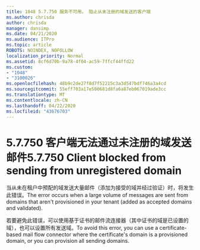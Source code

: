 ```yaml
---
title: 1048 5.7.750 服务不可用。 阻止从未注册的域发送的客户端
ms.author: chrisda
author: chrisda
manager: dansimp
ms.date: 04/21/2020
ms.audience: ITPro
ms.topic: article
ROBOTS: NOINDEX, NOFOLLOW
localization_priority: Normal
ms.assetid: 8cf6d70b-9a78-4f04-ac59-7ffcf44ffd22
ms.custom:
- "1048"
- "3100026"
ms.openlocfilehash: 48b9c2de27f8d7f52215c3a3d547bdf746a3a4cd
ms.sourcegitcommit: 55eff703a17e500681d8fa6a87eb067019ade3cc
ms.translationtype: MT
ms.contentlocale: zh-CN
ms.lasthandoff: 04/22/2020
ms.locfileid: "43676703"
---
```

# <a name="57750-client-blocked-from-sending-from-unregistered-domain"></a><span data-ttu-id="87e2e-103">5.7.750 客户端无法通过未注册的域发送邮件</span><span class="sxs-lookup"><span data-stu-id="87e2e-103">5.7.750 Client blocked from sending from unregistered domain</span></span>

<span data-ttu-id="87e2e-104">当从未在租户中预配的域发送大量邮件（添加为接受的域并经过验证）时，将发生此错误。</span><span class="sxs-lookup"><span data-stu-id="87e2e-104">The error occurs when a large volume of messages are sent from domains that aren't provisioned in your tenant (added as accepted domains and validated).</span></span>

<span data-ttu-id="87e2e-105">若要避免此错误，可以使用基于证书的邮件流连接器（其中证书的域是已设置的域），也可以设置所有发送域。</span><span class="sxs-lookup"><span data-stu-id="87e2e-105">To avoid this error, you can use a certificate-based mail flow connector where the certificate's domain is a provisioned domain, or you can provision all sending domains.</span></span>
